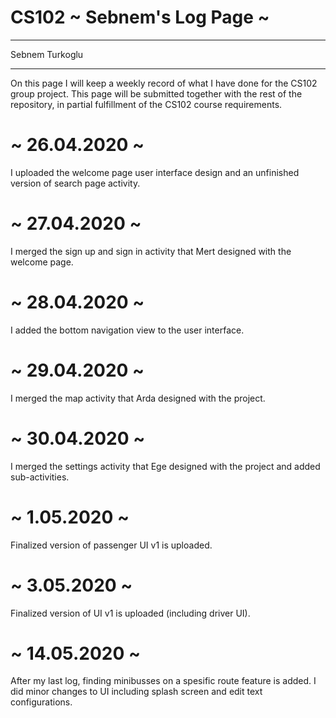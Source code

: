 # CS102 ~ Sebnem's Log Page ~
****
Sebnem Turkoglu
****

On this page I will keep a weekly record of what I have done for the CS102 group project. This page will be submitted together with the rest of the repository, in partial fulfillment of the CS102 course requirements.

# ~ 26.04.2020 ~
I uploaded the welcome page user interface design and an unfinished version of search page activity.

# ~ 27.04.2020 ~
I merged the sign up  and sign in activity that Mert designed with the welcome page.

# ~ 28.04.2020 ~
I added the bottom navigation view to the user interface.

# ~ 29.04.2020 ~
I merged the map activity that Arda designed with the project.

# ~ 30.04.2020 ~
I merged the settings activity that Ege designed with the project and added sub-activities.

# ~ 1.05.2020 ~
Finalized version of passenger UI v1 is uploaded.

# ~ 3.05.2020 ~
Finalized version of  UI v1 is uploaded (including driver UI).

# ~ 14.05.2020 ~
After my last log, finding minibusses on a spesific route feature is added. I did minor changes to UI including splash screen and edit text configurations. 
